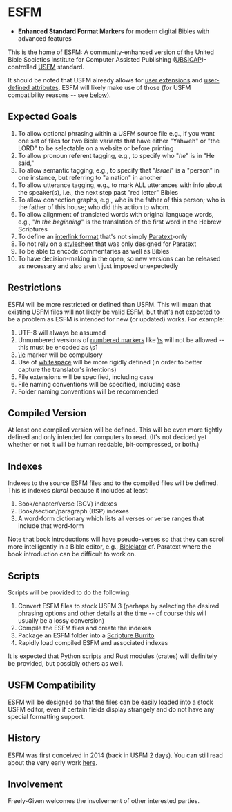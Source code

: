 # ESFM

- **Enhanced Standard Format Markers** for modern digital Bibles with advanced features

This is the home of ESFM: A community-enhanced version of the United Bible Societies Institute for Computer Assisted Publishing ([UBSICAP](https://github.com/ubsicap))-controlled [USFM](https://github.com/ubsicap/usfm) standard.

It should be noted that USFM already allows for [user extensions](https://ubsicap.github.io/usfm/about/syntax.html#z-namespace) and [user-defined attributes](https://ubsicap.github.io/usfm/attributes/index.html#user-defined-attributes). ESFM will likely make use of those (for USFM compatibility reasons -- see [below]()).

## Expected Goals

1. To allow optional phrasing within a USFM source file e.g., if you want one set of files for two Bible variants that have either "Yahweh" or "the LORD" to be selectable on a website or before printing
2. To allow pronoun referent tagging, e.g., to specify who "_he_" is in "He said,"
3. To allow semantic tagging, e.g., to specify that "_Israel_" is a "person" in one instance, but referring to "a nation" in another
4. To allow utterance tagging, e.g., to mark ALL utterances with info about the speaker(s), i.e., the next step past "red letter" Bibles 
5. To allow connection graphs, e.g., who is the father of this person; who is the father of this house; who did this action to whom.
6. To allow alignment of translated words with original language words, e.g., "_In the beginning_" is the translation of the first word in the Hebrew Scriptures
7. To define an [interlink format](https://ubsicap.github.io/usfm/linking/index.html) that's not simply [Paratext](https://paratext.org/)-only
8. To not rely on a [stylesheet](https://ubsicap.github.io/usfm/about/index.html#paratext-stylesheet) that was only designed for Paratext
9. To be able to encode commentaries as well as Bibles
10. To have decision-making in the open, so new versions can be released as necessary and also aren't just imposed unexpectedly

## Restrictions

ESFM will be more restricted or defined than USFM. This will mean that existing USFM files will not likely be valid ESFM, but that's not expected to be a problem as ESFM is intended for new (or updated) works. For example:

1. UTF-8 will always be assumed
2. Unnumbered versions of [numbered markers](https://ubsicap.github.io/usfm/about/syntax.html#numbered-markers) like [\s](https://ubsicap.github.io/usfm/titles_headings/index.html#s) will not be allowed -- this must be encoded as \s1
3. [\ie](https://ubsicap.github.io/usfm/introductions/index.html#ie) marker will be compulsory
4. Use of [whitespace](https://ubsicap.github.io/usfm/about/syntax.html#whitespace) will be more rigidly defined (in order to better capture the translator's intentions)
5. File extensions will be specified, including case
6. File naming conventions will be specified, including case
7. Folder naming conventions will be recommended

## Compiled Version

At least one compiled version will be defined. This will be even more tightly defined and only intended for computers to read. (It's not decided yet whether or not it will be human readable, bit-compressed, or both.)

## Indexes

Indexes to the source ESFM files and to the compiled files will be defined. This is indexes _plural_ because it includes at least:

1. Book/chapter/verse (BCV) indexes
2. Book/section/paragraph (BSP) indexes
3. A word-form dictionary which lists all verses or verse ranges that include that word-form

Note that book introductions will have pseudo-verses so that they can scroll more intelligently in a Bible editor, e.g., [Biblelator](https://freely-given.org/Software/Biblelator/) cf. Paratext where the book introduction can be difficult to work on.

## Scripts

Scripts will be provided to do the following:

1. Convert ESFM files to stock USFM 3 (perhaps by selecting the desired phrasing options and other details at the time -- of course this will usually be a lossy conversion)
2. Compile the ESFM files and create the indexes
3. Package an ESFM folder into a [Scripture Burrito](https://docs.burrito.bible)
4. Rapidly load compiled ESFM and associated indexes

It is expected that Python scripts and Rust modules (crates) will definitely be provided, but possibly others as well.

## USFM Compatibility

ESFM will be designed so that the files can be easily loaded into a stock USFM editor, even if certain fields display strangely and do not have any special formatting support.

## History

ESFM was first conceived in 2014 (back in USFM 2 days). You can still read about the very early work [here](https://freely-given.org/Software/BibleDropBox/ESFMBibles.html).

## Involvement

Freely-Given welcomes the involvement of other interested parties.
